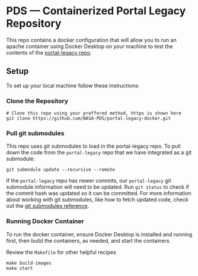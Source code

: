 # PDS — Containerized Portal Legacy Repository

This repo contains a docker configuration that will allow you to run an apache container using Docker Desktop on your machine to test the contents of the [portal-legacy repo](https://github.com/NASA-PDS/portal-legacy/).

## Setup

To set up your local machine follow these instructions:

### Clone the Repository

```shell
# Clone this repo using your preffered method, https is shown here
git clone https://github.com/NASA-PDS/portal-legacy-docker.git
```

### Pull git submodules

This repo uses git submodules to load in the portal-legacy repo. To pull down the code from the `portal-legacy` repo that we have integrated as a git submodule:

``` Shell
git submodule update --recursive --remote
```

If the `portal-legacy` repo has newer commits, our `portal-legacy` git submodule information will need to be updated. Run `git status` to check if the commit hash was updated so it can be committed. For more information about working with git submodules, like how to fetch updated code, check out the [git submodules reference](https://git-scm.com/book/en/v2/Git-Tools-Submodules).

### Running Docker Container

To run the docker container, ensure Docker Desktop is installed and running first, then build the containers, as needed, and start the containers.

Review the `Makefile` for other helpful recipes

```
make build-images
make start
```